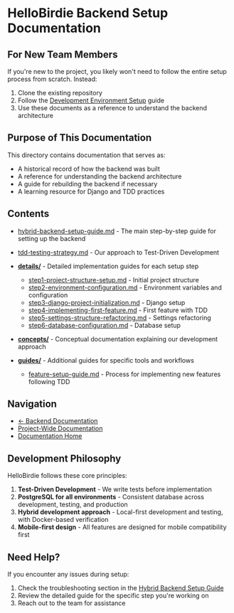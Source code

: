 # HelloBirdie Backend Setup Documentation

## For New Team Members

If you're new to the project, you likely won't need to follow the entire setup process from scratch. Instead:

1. Clone the existing repository
2. Follow the [Development Environment Setup](../../project/development-environment.md) guide
3. Use these documents as a reference to understand the backend architecture

## Purpose of This Documentation

This directory contains documentation that serves as:

- A historical record of how the backend was built
- A reference for understanding the backend architecture
- A guide for rebuilding the backend if necessary
- A learning resource for Django and TDD practices

## Contents

- [hybrid-backend-setup-guide.md](./hybrid-backend-setup-guide.md) - The main step-by-step guide for setting up the backend
- [tdd-testing-strategy.md](./tdd-testing-strategy.md) - Our approach to Test-Driven Development

- **[details/](./details/)** - Detailed implementation guides for each setup step

  - [step1-project-structure-setup.md](./details/step1-project-structure-setup.md) - Initial project structure
  - [step2-environment-configuration.md](./details/step2-environment-configuration.md) - Environment variables and configuration
  - [step3-django-project-initialization.md](./details/step3-django-project-initialization.md) - Django setup
  - [step4-implementing-first-feature.md](./details/step4-implementing-first-feature.md) - First feature with TDD
  - [step5-settings-structure-refactoring.md](./details/step5-settings-structure-refactoring.md) - Settings refactoring
  - [step6-database-configuration.md](./details/step6-database-configuration.md) - Database setup

- **[concepts/](./concepts/)** - Conceptual documentation explaining our development approach

- **[guides/](./guides/)** - Additional guides for specific tools and workflows
  - [feature-setup-guide.md](./guides/feature-setup-guide.md) - Process for implementing new features following TDD

## Navigation

- [← Backend Documentation](../README.md)
- [Project-Wide Documentation](../../project/README.md)
- [Documentation Home](../../README.md)

## Development Philosophy

HelloBirdie follows these core principles:

1. **Test-Driven Development** - We write tests before implementation
2. **PostgreSQL for all environments** - Consistent database across development, testing, and production
3. **Hybrid development approach** - Local-first development and testing, with Docker-based verification
4. **Mobile-first design** - All features are designed for mobile compatibility first

## Need Help?

If you encounter any issues during setup:

1. Check the troubleshooting section in the [Hybrid Backend Setup Guide](./hybrid-backend-setup-guide.md)
2. Review the detailed guide for the specific step you're working on
3. Reach out to the team for assistance
